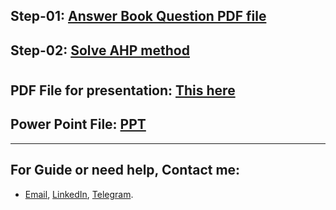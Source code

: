 
## Step-01: [Answer Book Question PDF file](https://drive.google.com/file/d/1-wiAqtRwLoCsp0dHCYI2uv4ru6wtvGC7/view?usp=sharing)
## Step-02: [Solve AHP method](https://1drv.ms/x/s!AguT2uoy_QiRiDAxdNA-PAdmJ0vy)
#
## PDF File for presentation: [This here](https://github.com/MKarimi21/University-of-Bojnurd/blob/master/MCDM/M-Karimi/Book-Question/Book-Question-Presentation.pdf)
## Power Point File: [PPT](https://1drv.ms/p/s!AguT2uoy_QiRiDHANZnUBSlsbLDm)





---
## For Guide or need help, Contact me:
- [Email](mailto:mkarimi21@hotmail.com), [LinkedIn](https://www.linkedin.com/in/mkarimi21/), [Telegram](https://telegram.me/mkarimi21). 
